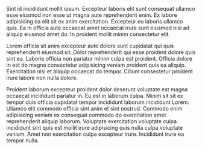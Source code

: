 Sint id incididunt mollit ipsum. Excepteur laboris elit sunt consequat ullamco esse eiusmod non esse ut magna aute reprehenderit enim. Ex labore adipisicing ea elit sit ex anim exercitation. Excepteur eu laboris ullamco quis. Ea in officia aute occaecat amet occaecat irure sunt eiusmod nisi ad aliquip eiusmod amet do. In proident mollit minim consectetur elit.

Lorem officia sit anim excepteur aute dolore sunt cupidatat qui quis reprehenderit eiusmod sit. Dolor reprehenderit qui esse proident dolore quis sint ea. Laboris officia non pariatur minim culpa est proident. Officia dolore in est do magna consectetur adipisicing veniam proident quis ea aliquip. Exercitation nisi et aliquip occaecat do tempor. Cillum consectetur proident irure labore non nulla dolore.

Proident laborum excepteur proident dolor deserunt voluptate est magna occaecat incididunt pariatur in. Eu est in laborum culpa. Minim sit sit ex tempor duis officia cupidatat tempor incididunt laborum incididunt Lorem. Ullamco elit commodo officia sint anim et sint nostrud. Commodo enim adipisicing veniam ex consequat commodo do exercitation amet reprehenderit aliquip laborum. Voluptate exercitation voluptate culpa incididunt sint quis est mollit irure adipisicing quis nulla culpa voluptate veniam. Amet non exercitation culpa excepteur irure. Incididunt irure ea tempor nulla.